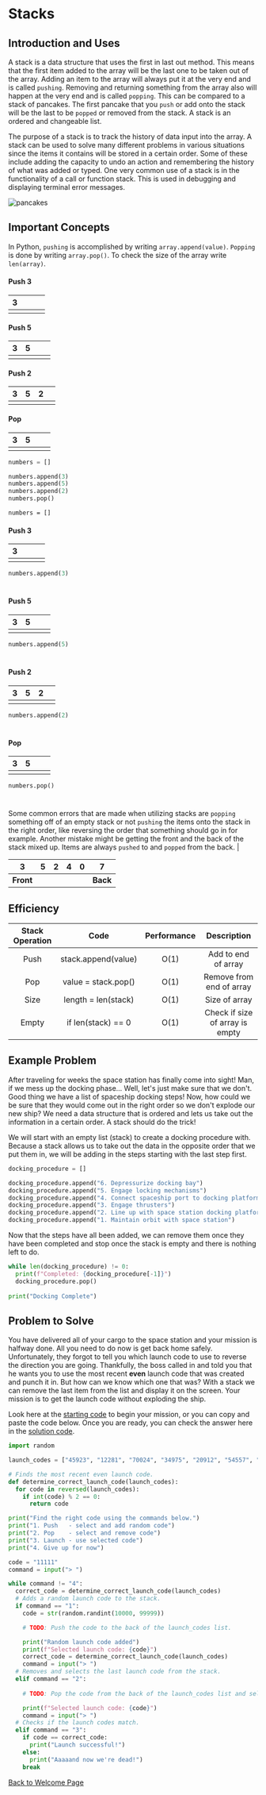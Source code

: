# Stacks

## Introduction and Uses

A stack is a data structure that uses the first in last out method. This means that the first item added to the array will be the last one to be taken out of the array. Adding an item to the array will always put it at the very end and is called `pushing`. Removing and returning something from the array also will happen at the very end and is called `popping`. This can be compared to a stack of pancakes. The first pancake that you `push` or add onto the stack will be the last to be `popped` or removed from the stack. A stack is an ordered and changeable list. 

The purpose of a stack is to track the history of data input into the array. A stack can be used to solve many different problems in various situations since the items it contains will be stored in a certain order. Some of these include adding the capacity to undo an action and remembering the history of what was added or typed. One very common  use of a stack is in the functionality of a call or function stack. This is used in debugging and displaying terminal error messages.

![pancakes](pancakes.png)

## Important Concepts

In Python, `pushing` is accomplished by writing `array.append(value)`. `Popping` is done by writing `array.pop()`. To check the size of the array write `len(array)`.

#### Push 3
| 3 |  |  |  |
| :------ | :-------- | :-------- | :------ |
|                                           |

#### Push 5
| 3 | 5 |  |  |
| :------ | :-------- | :-------- | :------ |
|                                           |

#### Push 2
| 3 | 5 | 2 |  |
| :------ | :-------- | :-------- | :------ |
|                                           |

#### Pop
| 3 | 5 |  |  |
| :------ | :-------- | :-------- | :------ |
|                                           |

```python
numbers = []

numbers.append(3)
numbers.append(5)
numbers.append(2)
numbers.pop()
```


`numbers = []`

#### Push 3
| 3 |  |  |  |
| :------ | :-------- | :-------- | :------ |
|                                           |
```python
numbers.append(3)
```
#
#### Push 5
| 3 | 5 |  |  |
| :------ | :-------- | :-------- | :------ |
|                                           |
```python
numbers.append(5)
```
#
#### Push 2
| 3 | 5 | 2 |  |
| :------ | :-------- | :-------- | :------ |
|                                           |
```python
numbers.append(2)
```
#
#### Pop
| 3 | 5 |  |  |
| :------ | :-------- | :-------- | :------ |
|                                           |
```python
numbers.pop()
```
#
Some common errors that are made when utilizing stacks are `popping` something off of an empty stack or not `pushing` the items onto the stack in the right order, like reversing the order that something should go in for example. Another mistake might be getting the front and the back of the stack mixed up. Items are always `pushed` to and `popped` from the back.                           |

| 3 | 5 | 2 | 4 | 0 | 7 |
| :------: | :--------: | :--------: | :------: | :------: | :------: |
| **Front** ||||| **Back** |

## Efficiency

| Stack Operation | Code | Performance | Description |
| :---: | :---: | :---: | :---: |
| Push | stack.append(value) | O(1) | Add to end of array |
| Pop | value = stack.pop() | O(1) | Remove from end of array |
| Size | length = len(stack) | O(1) | Size of array |
| Empty | if len(stack) == 0 | O(1) | Check if size of array is empty | 

## Example Problem

After traveling for weeks the space station has finally come into sight! Man, if we mess up the docking phase... Well, let's just make sure that we don't. Good thing we have a list of spaceship docking steps! Now, how could we be sure that they would come out in the right order so we don't explode our new ship? We need a data structure that is ordered and lets us take out the information in a certain order. A stack should do the trick!

We will start with an empty list (stack) to create a docking procedure with. Because a stack allows us to take out the data in the opposite order that we put them in, we will be adding in the steps starting with the last step first.

```python
docking_procedure = []

docking_procedure.append("6. Depressurize docking bay")
docking_procedure.append("5. Engage locking mechanisms")
docking_procedure.append("4. Connect spaceship port to docking platform")
docking_procedure.append("3. Engage thrusters")
docking_procedure.append("2. Line up with space station docking platform")
docking_procedure.append("1. Maintain orbit with space station")
```

Now that the steps have all been added, we can remove them once they have been completed and stop once the stack is empty and there is nothing left to do.

```python
while len(docking_procedure) != 0:
  print(f"Completed: {docking_procedure[-1]}")
  docking_procedure.pop()
  
print("Docking Complete")
```

## Problem to Solve

You have delivered all of your cargo to the space station and your mission is halfway done. All you need to do now is get back home safely. Unfortunately, they forgot to tell you which launch code to use to reverse the direction you are going. Thankfully, the boss called in and told you that he wants you to use the most recent **even** launch code that was created and punch it in. But how can we know which one that was? With a stack we can remove the last item from the list and display it on the screen. Your mission is to get the launch code without exploding the ship.

Look here at the [starting code](https://github.com/katereclark/data_structures_tutorial/blob/main/launch_codes.py) to begin your mission, or you can copy and paste the code below. Once you are ready, you can check the answer here in the [solution code](https://github.com/katereclark/data_structures_tutorial/blob/main/launch_codes_solution.py).

```python
import random

launch_codes = ["45923", "12281", "70024", "34975", "20912", "54557", "71233", "62841"]

# Finds the most recent even launch code.
def determine_correct_launch_code(launch_codes):
  for code in reversed(launch_codes):
    if int(code) % 2 == 0:
      return code

print("Find the right code using the commands below.")
print("1. Push   - select and add random code")
print("2. Pop    - select and remove code")
print("3. Launch - use selected code")
print("4. Give up for now")

code = "11111"
command = input("> ")

while command != "4":
  correct_code = determine_correct_launch_code(launch_codes)
  # Adds a random launch code to the stack.
  if command == "1":
    code = str(random.randint(10000, 99999))

    # TODO: Push the code to the back of the launch_codes list.

    print("Random launch code added")
    print(f"Selected launch code: {code}")
    correct_code = determine_correct_launch_code(launch_codes)
    command = input("> ")
  # Removes and selects the last launch code from the stack.
  elif command == "2":
    
    # TODO: Pop the code from the back of the launch_codes list and select the code.

    print(f"Selected launch code: {code}")
    command = input("> ")
  # Checks if the launch codes match.
  elif command == "3":
    if code == correct_code:
      print("Launch successful!")
    else:
      print("Aaaaand now we're dead!")
    break
```

[Back to Welcome Page](https://github.com/katereclark/data_structures_tutorial/blob/main/0-welcome.md)
